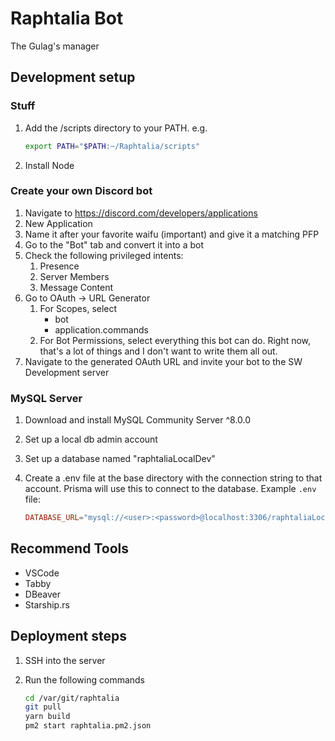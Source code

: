 # Raphtalia Bot

The Gulag's manager

## Development setup

### Stuff

1. Add the /scripts directory to your PATH. e.g.

   ```sh
   export PATH="$PATH:~/Raphtalia/scripts"
   ```

2. Install Node

### Create your own Discord bot

1. Navigate to https://discord.com/developers/applications
2. New Application
3. Name it after your favorite waifu (important) and give it a matching PFP
4. Go to the "Bot" tab and convert it into a bot
5. Check the following privileged intents:
   1. Presence
   2. Server Members
   3. Message Content
6. Go to OAuth -> URL Generator
   1. For Scopes, select
      * bot
      * application.commands
   2. For Bot Permissions, select everything this bot can do. Right now, that's a lot of things and I don't want to write them all out.
7. Navigate to the generated OAuth URL and invite your bot to the SW Development server

### MySQL Server

1. Download and install MySQL Community Server ^8.0.0
2. Set up a local db admin account
3. Set up a database named "raphtaliaLocalDev"
4. Create a .env file at the base directory with the connection string to that account. Prisma will
   use this to connect to the database. Example `.env` file:

   ```conf
   DATABASE_URL="mysql://<user>:<password>@localhost:3306/raphtaliaLocalDev"
   ```

## Recommend Tools

* VSCode
* Tabby
* DBeaver
* Starship.rs

## Deployment steps

1. SSH into the server
2. Run the following commands

   ```sh
   cd /var/git/raphtalia
   git pull
   yarn build
   pm2 start raphtalia.pm2.json
   ```
